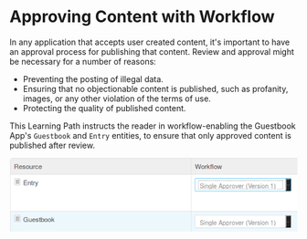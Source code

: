 # Approving Content with Workflow

In any application that accepts user created content, it's important to have an
approval process for publishing that content. Review and approval might be
necessary for a number of reasons:

-  Preventing the posting of illegal data.
-  Ensuring that no objectionable content is published, such as profanity,
   images, or any other violation of the terms of use. 
-  Protecting the quality of published content. 

This Learning Path instructs the reader in workflow-enabling the Guestbook
App's `Guestbook` and `Entry` entities, to ensure that only approved content is
published after review.

![Figure 1: Your custom entities can be workflow enabled, just like the core portal's entities.](../../images/test-workflow-1.png)

